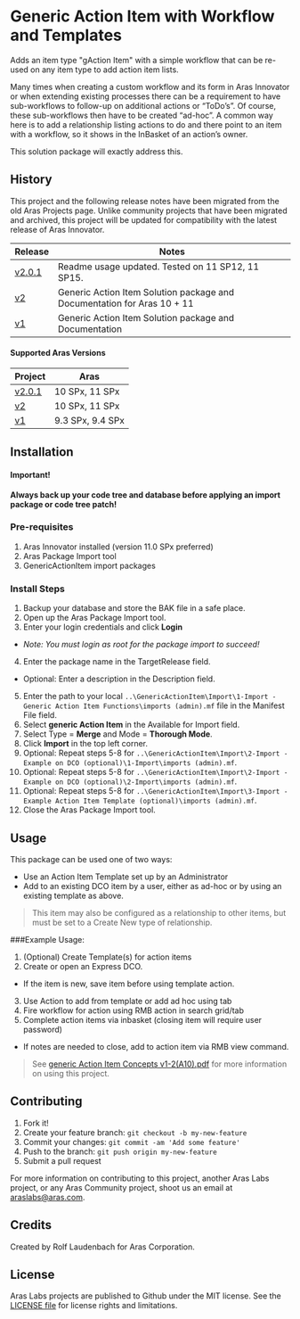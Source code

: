 # Generic Action Item with Workflow and Templates

Adds an item type "gAction Item" with a simple workflow that can be re-used on any item type to add action item lists.

Many times when creating a custom workflow and its form in Aras Innovator or when extending existing processes there can be a requirement to have sub-workflows to follow-up on additional actions or “ToDo’s”. Of course, these sub-workflows then have to be created “ad-hoc”. A common way here is to add a relationship listing actions to do and there point to an item with a workflow, so it shows in the InBasket of an action’s owner.

This solution package will exactly address this.

## History

This project and the following release notes have been migrated from the old Aras Projects page. Unlike community projects that have been migrated and archived, this project will be updated for compatibility with the latest release of Aras Innovator.

Release | Notes
--------|--------
[v2.0.1](https://github.com/ArasLabs/generic-action-item/releases/tag/v2.0.1) | Readme usage updated. Tested on 11 SP12, 11 SP15.
[v2](https://github.com/ArasLabs/generic-action-item/releases/tag/v2) | Generic Action Item Solution package and Documentation for Aras 10 + 11
[v1](https://github.com/ArasLabs/generic-action-item/releases/tag/v1) | Generic Action Item Solution package and Documentation

#### Supported Aras Versions

Project | Aras
--------|------
[v2.0.1](https://github.com/ArasLabs/generic-action-item/releases/tag/v2.0.1) | 10 SPx, 11 SPx
[v2](https://github.com/ArasLabs/generic-action-item/releases/tag/v2) | 10 SPx, 11 SPx
[v1](https://github.com/ArasLabs/generic-action-item/releases/tag/v1) | 9.3 SPx, 9.4 SPx

## Installation

#### Important!
**Always back up your code tree and database before applying an import package or code tree patch!**

### Pre-requisites

1. Aras Innovator installed (version 11.0 SPx preferred)
2. Aras Package Import tool
3. GenericActionItem import packages

### Install Steps

1. Backup your database and store the BAK file in a safe place.
2. Open up the Aras Package Import tool.
3. Enter your login credentials and click **Login**
  * _Note: You must login as root for the package import to succeed!_
4. Enter the package name in the TargetRelease field.
  * Optional: Enter a description in the Description field.
5. Enter the path to your local `..\GenericActionItem\Import\1-Import - Generic Action Item Functions\imports (admin).mf` file in the Manifest File field.
6. Select **generic Action Item** in the Available for Import field.
7. Select Type = **Merge** and Mode = **Thorough Mode**.
8. Click **Import** in the top left corner.
9. Optional: Repeat steps 5-8 for `..\GenericActionItem\Import\2-Import - Example on DCO (optional)\1-Import\imports (admin).mf`.
10. Optional: Repeat steps 5-8 for `..\GenericActionItem\Import\2-Import - Example on DCO (optional)\2-Import\imports (admin).mf`.
11. Optional: Repeat steps 5-8 for `..\GenericActionItem\Import\3-Import - Example Action Item Template (optional)\imports (admin).mf`.
12. Close the Aras Package Import tool.

## Usage
This package can be used one of two ways:
* Use an Action Item Template set up by an Administrator
* Add to an existing DCO item by a user, either as ad-hoc or by using an existing template as above.

> This item may also be configured as a relationship to other items, but must be set to a Create New type of relationship.

###Example Usage: 
1. (Optional) Create Template(s) for action items
2. Create or open an Express DCO.
  * If the item is new, save item before using template action.
3. Use Action to add from template or add ad hoc using tab
4. Fire workflow for action using RMB action in search grid/tab
5. Complete action items via inbasket (closing item will require user password)
  * If notes are needed to close, add to action item via RMB view command.

> See [generic Action Item Concepts v1-2(A10).pdf](./Documentation/generic%20Action%20Item%20Concepts%20v1-2(A10).pdf) for more information on using this project.

## Contributing

1. Fork it!
2. Create your feature branch: `git checkout -b my-new-feature`
3. Commit your changes: `git commit -am 'Add some feature'`
4. Push to the branch: `git push origin my-new-feature`
5. Submit a pull request

For more information on contributing to this project, another Aras Labs project, or any Aras Community project, shoot us an email at araslabs@aras.com.

## Credits

Created by Rolf Laudenbach for Aras Corporation.

## License

Aras Labs projects are published to Github under the MIT license. See the [LICENSE file](./LICENSE.md) for license rights and limitations.
